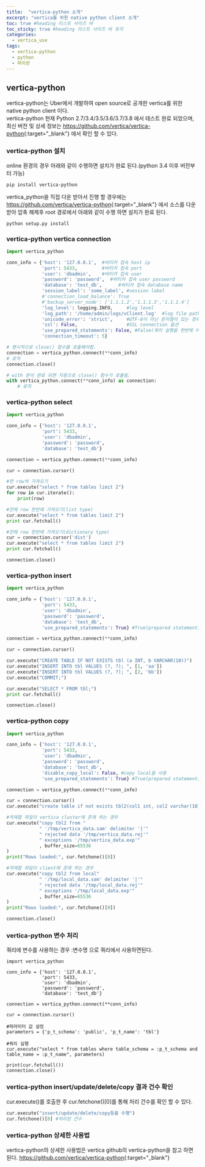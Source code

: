 ```yaml
---
title:  "vertica-python 소개"
excerpt: "vertica를 위한 native python client 소개"
toc: true #heading 리스트 사이즈 바
toc_sticky: true #heading 리스트 사이즈 바 유지
categories:
  - vertica_use
tags:
  - vertica-python
  - python
  - 파이썬
---
```



## vertica-python
vertica-python는 Uber에서 개발하여 open source로 공개한 vertica를 위한 native python client 이다.  
vertica-python 현재 Python 2.7/3.4/3.5/3.6/3.7/3.8 에서 테스트 완료 되었으며, 최신 버전 및 상세 정보는 <https://github.com/vertica/vertica-python>{:target="_blank"} 에서 확인 할 수 있다.  
  
### vertica-python 설치
online 환경의 경우 아래와 같이 수행하면 설치가 완료 된다.(python 3.4 이후 버전부터 가능)  
```
pip install vertica-python
```

vertica_python을 직접 다운 받아서 진행 할 경우에는 <https://github.com/vertica/vertica-python>{:target="_blank"} 에서 소스를 다운 받아 압축 해제후 root 경로에서 아래와 같이 수행 하면 설치가 완료 된다.  

```
python setup.py install
```


### vertica-python vertica connection
``` python
import vertica_python

conn_info = {'host': '127.0.0.1',  #버티카 접속 host ip
             'port': 5433,         #버티카 접속 port
             'user': 'dbadmin',    #버티카 접속 user
             'password': 'password',  #버티카 접속 user password
             'database': 'test_db',      #버티카 접속 database name
             'session_label': 'some_label', #session label
             #'connection_load_balance': True
             #'backup_server_node': ['1.1.1.2','1.1.1.3','1.1.1.4']
             'log_level': logging.INFO,     #log level
             'log_path': '/home/admin/logs/vClient.log'  #log file path
             'unicode_error': 'strict',     #UTF-8이 아닌 문자열이 있는 경우 처리하는 방법(strict, replace, ignore)
             'ssl': False,                  #SSL connection 옵션
             'use_prepared_statements': False, #False(쿼리 실행을 한번에 여러개 수행 가능) True(prepared statement를 이용한 쿼리 수행)
             'connection_timeout': 5}

# 명시적으로 close() 함수를 호출해야함.
connection = vertica_python.connect(**conn_info)
# 로직
connection.close()

# with 문이 완료 되면 자동으로 close() 함수가 호출됨.
with vertica_python.connect(**conn_info) as connection:
    # 로직
```


### vertica-python select
``` python
import vertica_python

conn_info = {'host': '127.0.0.1',
             'port': 5433,
             'user': 'dbadmin',
             'password': 'password',
             'database': 'test_db'}

connection = vertica_python.connect(**conn_info)

cur = connection.cursor()

#한 row씩 가져오기
cur.execute("select * from tables limit 2")
for row in cur.iterate():
    print(row)

#전체 row 한번에 가져오기(list type)
cur.execute("select * from tables limit 2")
print cur.fetchall()

#전체 row 한번에 가져오기(dictionary type)
cur = connection.cursor('dist')
cur.execute("select * from tables limit 2")
print cur.fetchall()

connection.close()
```


### vertica-python insert
``` python
import vertica_python

conn_info = {'host': '127.0.0.1',
             'port': 5433,
             'user': 'dbadmin',
             'password': 'password',
             'database': 'test_db',
             'use_prepared_statements': True} #True(prepared statement를 이용한 쿼리 수행)

connection = vertica_python.connect(**conn_info)

cur = connection.cursor()

cur.execute("CREATE TABLE IF NOT EXISTS tbl (a INT, b VARCHAR(10))")
cur.execute("INSERT INTO tbl VALUES (?, ?); ", [1, 'aa'])
cur.execute("INSERT INTO tbl VALUES (?, ?); ", [2, 'bb'])
cur.execute("COMMIT;")

cur.execute("SELECT * FROM tbl;")
print cur.fetchall()

connection.close()
```


### vertica-python copy
``` python
import vertica_python

conn_info = {'host': '127.0.0.1',
             'port': 5433,
             'user': 'dbadmin',
             'password': 'password',
             'database': 'test_db',
             'disable_copy_local': False, #copy local을 사용
             'use_prepared_statements': True} #True(prepared statement를 이용한 쿼리 수행)

connection = vertica_python.connect(**conn_info)

cur = connection.cursor()
cur.execute("create table if not exists tbl2(col1 int, col2 varchar(10));")

#적재할 파일이 vertica cluster에 존재 하는 경우
cur.execute("copy tbl2 from "
            " '/tmp/vertica_data.sam' delimiter '|'"
            " rejected data '/tmp/vertica_data.rej'"
            " exceptions '/tmp/vertica_data.exp'"
            , buffer_size=65536
)
print("Rows loaded:", cur.fetchone()[0])

#적재할 파일이 client에 존재 하는 경우
cur.execute("copy tbl2 from local"
            " '/tmp/local_data.sam' delimiter '|'"
            " rejected data '/tmp/local_data.rej'"
            " exceptions '/tmp/local_data.exp'"
            , buffer_size=65536
)
print("Rows loaded:", cur.fetchone()[0])

connection.close()
```


### vertica-python 변수 처리
쿼리에 변수를 사용하는 경우 :변수명 으로 쿼리에서 사용하면된다.  
```
import vertica_python

conn_info = {'host': '127.0.0.1',
             'port': 5433,
             'user': 'dbadmin',
             'password': 'password',
             'database': 'test_db'}

connection = vertica_python.connect(**conn_info)

cur = connection.cursor()

#파라미터 값 설정
parameters = {'p_t_schema': 'public', 'p_t_name': 'tbl'}

#쿼리 실행
cur.execute("select * from tables where table_schema = :p_t_schema and table_name = :p_t_name", parameters)

print(cur.fetchall())
connection.close()
```

### vertica-python insert/update/delete/copy 결과 건수 확인
cur.execute()를 호출한 후 cur.fetchone()[0]를 통해 처리 건수를 확인 할 수 있다.
``` python
cur.execute("insert/update/delete/copy등을 수행")
cur.fetchone()[0] #처리된 건수
```

### vertica-python 상세한 사용법
vertica-python의 상세한 사용법은 vertica github의 vertica-python을 참고 하면 된다. <https://github.com/vertica/vertica-python>{:target="_blank"}
